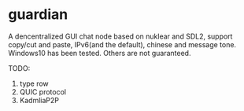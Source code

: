 # guardian
A dencentralized GUI chat node based on nuklear and SDL2, support copy/cut and paste, IPv6(and the default), chinese and message tone. Windows10 has been tested. Others are not guaranteed.

TODO:
1. type row
2. QUIC protocol
3. KadmliaP2P